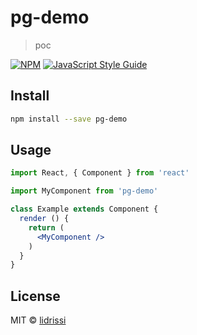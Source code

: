 # pg-demo

> poc

[![NPM](https://img.shields.io/npm/v/pg-demo.svg)](https://www.npmjs.com/package/pg-demo) [![JavaScript Style Guide](https://img.shields.io/badge/code_style-standard-brightgreen.svg)](https://standardjs.com)

## Install

```bash
npm install --save pg-demo
```

## Usage

```jsx
import React, { Component } from 'react'

import MyComponent from 'pg-demo'

class Example extends Component {
  render () {
    return (
      <MyComponent />
    )
  }
}
```

## License

MIT © [lidrissi](https://github.com/lidrissi)
